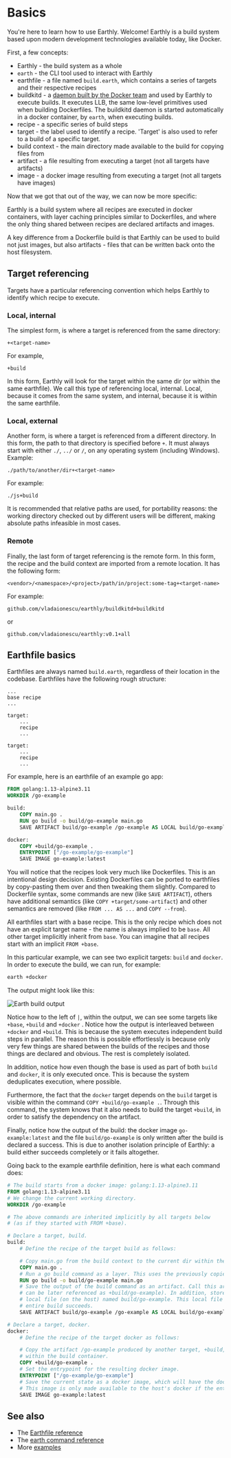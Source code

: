 # Basics

You're here to learn how to use Earthly. Welcome! Earthly is a build system based upon modern development technologies available today, like Docker.

First, a few concepts:

* Earthly - the build system as a whole
* `earth` - the CLI tool used to interact with Earthly
* earthfile - a file named `build.earth`, which contains a series of targets and their respective recipes
* buildkitd - a [daemon built by the Docker team](https://github.com/moby/buildkit) and used by Earthly to execute builds. It executes LLB, the same low-level primitives used when building Dockerfiles. The buildkitd daemon is started automatically in a docker container, by `earth`, when executing builds.
* recipe - a specific series of build steps
* target - the label used to identify a recipe. 'Target' is also used to refer to a build of a specific target.
* build context - the main directory made available to the build for copying files from
* artifact - a file resulting from executing a target (not all targets have artifacts)
* image - a docker image resulting from executing a target (not all targets have images)

Now that we got that out of the way, we can now be more specific:

Earthly is a build system where all recipes are executed in docker containers, with layer caching principles similar to Dockerfiles, and where the only thing shared between recipes are declared artifacts and images.

A key difference from a Dockerfile build is that Earthly can be used to build not just images, but also artifacts - files that can be written back onto the host filesystem.

## Target referencing

Targets have a particular referencing convention which helps Earthly to identify which recipe to execute.

### Local, internal

The simplest form, is where a target is referenced from the same directory:

`+<target-name>`

For example,

`+build`

In this form, Earthly will look for the target within the same dir (or within the same earthfile). We call this type of referencing local, internal. Local, because it comes from the same system, and internal, because it is within the same earthfile.

### Local, external

Another form, is where a target is referenced from a different directory. In this form, the path to that directory is specified before `+`. It must always start with either `./`, `../` or `/`, on any operating system (including Windows). Example:

`./path/to/another/dir+<target-name>`

For example:

`./js+build`

It is recommended that relative paths are used, for portability reasons: the working directory checked out by different users will be different, making absolute paths infeasible in most cases.


### Remote

Finally, the last form of target referencing is the remote form. In this form, the recipe and the build context are imported from a remote location. It has the following form:

`<vendor>/<namespace>/<project>/path/in/project:some-tag+<target-name>`

For example:

`github.com/vladaionescu/earthly/buildkitd+buildkitd`

or

`github.com/vladaionescu/earthly:v0.1+all`

## Earthfile basics

Earthfiles are always named `build.earth`, regardless of their location in the codebase. Earthfiles have the following rough structure:

```
...
base recipe
...

target:
    ...
    recipe
    ...

target:
    ...
    recipe
    ...
```

For example, here is an earthfile of an example go app:

```Dockerfile
FROM golang:1.13-alpine3.11
WORKDIR /go-example

build:
    COPY main.go .
    RUN go build -o build/go-example main.go
    SAVE ARTIFACT build/go-example /go-example AS LOCAL build/go-example

docker:
    COPY +build/go-example .
    ENTRYPOINT ["/go-example/go-example"]
    SAVE IMAGE go-example:latest
```

You will notice that the recipes look very much like Dockerfiles. This is an intentional design decision. Existing Dockerfiles can be ported to earthfiles by copy-pasting them over and then tweaking them slightly. Compared to Dockerfile syntax, some commands are new (like `SAVE ARTIFACT`), others have additional semantics (like `COPY +target/some-artifact`) and other semantics are removed (like `FROM ... AS ...` and `COPY --from`).

All earthfiles start with a base recipe. This is the only recipe which does not have an explicit target name - the name is always implied to be `base`. All other target implicitly inherit from `base`. You can imagine that all recipes start with an implicit `FROM +base`.

In this particular example, we can see two explicit targets: `build` and `docker`. In order to execute the build, we can run, for example:

```bash
earth +docker
```

The output might look like this:

![Earth build output](img/go-example.png)

Notice how to the left of `|`, within the output, we can see some targets like `+base`, `+build` and `+docker` . Notice how the output is interleaved between `+docker` and `+build`. This is because the system executes independent build steps in parallel. The reason this is possible effortlessly is because only very few things are shared between the builds of the recipes and those things are declared and obvious. The rest is completely isolated.

In addition, notice how even though the base is used as part of both `build` and `docker`, it is only executed once. This is because the system deduplicates execution, where possible.

Furthermore, the fact that the `docker` target depends on the `build` target is visible within the command `COPY +build/go-example .`. Through this command, the system knows that it also needs to build the target `+build`, in order to satisfy the dependency on the artifact.

Finally, notice how the output of the build: the docker image `go-example:latest` and the file `build/go-example` is only written after the build is declared a success. This is due to another isolation principle of Earthly: a build either succeeds completely or it fails altogether.

Going back to the example earthfile definition, here is what each command does:

```Dockerfile
# The build starts from a docker image: golang:1.13-alpine3.11
FROM golang:1.13-alpine3.11
# We change the current working directory.
WORKDIR /go-example

# The above commands are inherited implicitly by all targets below
# (as if they started with FROM +base).

# Declare a target, build.
build:
    # Define the recipe of the target build as follows:

    # Copy main.go from the build context to the current dir within the build container, as a layer.
    COPY main.go .
    # Run a go build command as a layer. This uses the previously copied main.go file.
    RUN go build -o build/go-example main.go
    # Save the output of the build command as an artifact. Call this artifact /go-example (it
    # can be later referenced as +build/go-example). In addition, store the artifact as a
    # local file (on the host) named build/go-example. This local file is only written if the
    # entire build succeeds.
    SAVE ARTIFACT build/go-example /go-example AS LOCAL build/go-example

# Declare a target, docker.
docker:
    # Define the recipe of the target docker as follows:

    # Copy the artifact /go-example produced by another target, +build, to the current directory
    # within the build container.
    COPY +build/go-example .
    # Set the entrypoint for the resulting docker image.
    ENTRYPOINT ["/go-example/go-example"]
    # Save the current state as a docker image, which will have the docker tag go-example:latest.
    # This image is only made available to the host's docker if the entire build succeeds.
    SAVE IMAGE go-example:latest
```

## See also

* The [Earthfile reference](../earthfile/earthfile.md)
* The [earth command reference](../earth-command/earth-command.md)
* More [examples](../examples/examples.md)
